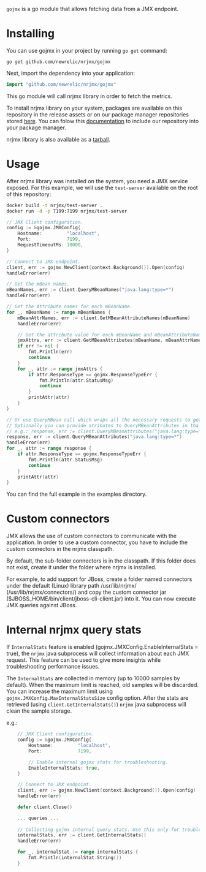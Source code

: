 
`gojmx` is a go module that allows fetching data from a JMX
endpoint.

# Installing
You can use gojmx in your project by running `go get` command:

    go get github.com/newrelic/nrjmx/gojmx

Next, import the dependency into your application:

```go
import "github.com/newrelic/nrjmx/gojmx"
```

This go module will call nrjmx library in order to fetch the metrics.

To install nrjmx library on your system, packages are available on this repository
in the release assets or on our package manager repositories stored [here](https://download.newrelic.com/infrastructure_agent/). You can folow this [documentation](https://docs.newrelic.com/docs/infrastructure/install-infrastructure-agent/linux-installation/install-infrastructure-monitoring-agent-linux/#ubuntu-repository) to include our repository into your package manager.

nrjmx library is also available as a [tarball](https://download.newrelic.com/infrastructure_agent/binaries/linux/noarch/).

# Usage
After nrjmx library was installed on the system, you need a
JMX service exposed. For this example, we will use the `test-server` available on the root of this repository:

```bash
docker build -t nrjmx/test-server .
docker run -d -p 7199:7199 nrjmx/test-server
```

```go
// JMX Client configuration.
config := &gojmx.JMXConfig{
    Hostname:         "localhost",
    Port:             7199,
    RequestTimeoutMs: 10000,
}

// Connect to JMX endpoint.
client, err := gojmx.NewClient(context.Background()).Open(config)
handleError(err)

// Get the mBean names.
mBeanNames, err := client.QueryMBeanNames("java.lang:type=*")
handleError(err)

// Get the Attribute names for each mBeanName.
for _, mBeanName := range mBeanNames {
    mBeanAttrNames, err := client.GetMBeanAttributeNames(mBeanName)
    handleError(err)

    // Get the attribute value for each mBeanName and mBeanAttributeName.
    jmxAttrs, err := client.GetMBeanAttributes(mBeanName, mBeanAttrNames...)
    if err != nil {
        fmt.Println(err)
        continue
    }
    for _, attr := range jmxAttrs {
        if attr.ResponseType == gojmx.ResponseTypeErr {
            fmt.Println(attr.StatusMsg)
            continue
        }
        printAttr(attr)
    }
}

// Or use QueryMBean call which wraps all the necessary requests to get the values for an MBeanNamePattern.
// Optionally you can provide atributes to QueryMBeanAttributes in tha same way you provide for GetMBeanAttributes,
// e.g.: response, err := client.QueryMBeanAttributes("java.lang:type=*", mBeanAttrNames...)
response, err := client.QueryMBeanAttributes("java.lang:type=*")
handleError(err)
for _, attr := range response {
    if attr.ResponseType == gojmx.ResponseTypeErr {
        fmt.Println(attr.StatusMsg)
        continue
    }
    printAttr(attr)
}
```

You can find the full example in the examples directory.

# Custom connectors
JMX allows the use of custom connectors to communicate with the application. In order to use a custom connector, you have to include the custom connectors in the nrjmx classpath.

By default, the sub-folder connectors is in the classpath. If this folder does not exist, create it under the folder where nrjmx is installed.

For example, to add support for JBoss, create a folder named connectors under the default (Linux) library path /usr/lib/nrjmx/ (/usr/lib/nrjmx/connectors/) and copy the custom connector jar ($JBOSS_HOME/bin/client/jboss-cli-client.jar) into it. You can now execute JMX queries against JBoss.

# Internal nrjmx query stats
If `InternalStats` feature is enabled (gojmx.JMXConfig.EnableInternalStats = true), the `nrjmx` java subprocess will collect
information about each JMX request. This feature can be used to give more insights while troubleshooting performance issues.

The `InternalStats` are collected in memory (up to 10000 samples by default). When the maximum limit is reached, old samples
will be discarded. You can increase the maximum limit using `gojmx.JMXConfig.MaxInternalStatsSize` config option.
After the stats are retrieved (using `client.GetInternalStats()`) `nrjmx` java subprocess will clean the sample storage.

e.g.:

```go
    // JMX Client configuration.
	config := &gojmx.JMXConfig{
		Hostname:         "localhost",
		Port:             7199,

		// Enable internal gojmx stats for troubleshooting.
		EnableInternalStats: true,
	}

    // Connect to JMX endpoint.
	client, err := gojmx.NewClient(context.Background()).Open(config)
	handleError(err)

	defer client.Close()

    ... queries ...
   
	// Collecting gojmx internal query stats. Use this only for troubleshooting.
	internalStats, err := client.GetInternalStats()
	handleError(err)

	for _, internalStat := range internalStats {
		fmt.Println(internalStat.String())
	}
```